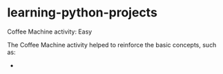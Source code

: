 # learning-python-projects

Coffee Machine activity: Easy

The Coffee Machine activity helped to reinforce the basic concepts, such as:

-
